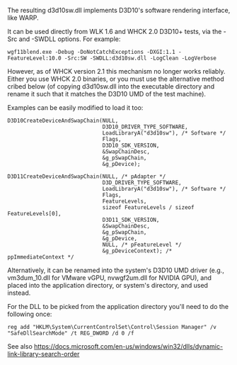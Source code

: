 The resulting d3d10sw.dll implements D3D10's software rendering interface, like
WARP.


It can be used directly from WLK 1.6 and WHCK 2.0 D3D10+ tests, via the -Src
and -SWDLL options. For example:

    wgf11blend.exe -Debug -DoNotCatchExceptions -DXGI:1.1 -FeatureLevel:10.0 -Src:SW -SWDLL:d3d10sw.dll -LogClean -LogVerbose

However, as of WHCK version 2.1 this mechanism no longer works reliably.
Either you use WHCK 2.0 binaries, or you must use the alternative method
cribed below (of copying d3d10sw.dll into the executable directory and rename
it such that it matches the D3D10 UMD of the test machine).


Examples can be easily modified to load it too:

    D3D10CreateDeviceAndSwapChain(NULL,
                                  D3D10_DRIVER_TYPE_SOFTWARE,
                                  LoadLibraryA("d3d10sw"), /* Software */
                                  Flags,
                                  D3D10_SDK_VERSION,
                                  &SwapChainDesc,
                                  &g_pSwapChain,
                                  &g_pDevice);

    D3D11CreateDeviceAndSwapChain(NULL, /* pAdapter */
                                  D3D_DRIVER_TYPE_SOFTWARE,
                                  LoadLibraryA("d3d10sw"), /* Software */
                                  Flags,
                                  FeatureLevels,
                                  sizeof FeatureLevels / sizeof FeatureLevels[0],
                                  D3D11_SDK_VERSION,
                                  &SwapChainDesc,
                                  &g_pSwapChain,
                                  &g_pDevice,
                                  NULL, /* pFeatureLevel */
                                  &g_pDeviceContext); /* ppImmediateContext */


Alternatively, it can be renamed into the system's D3D10 UMD driver (e.g.,
vm3dum_10.dll for VMware vGPU, nvwgf2um.dll for NVIDIA GPU), and placed into
the application directory, or system's directory, and used instead.

For the DLL to be picked from the application directory you'll need to do the
following once:

    reg add "HKLM\System\CurrentControlSet\Control\Session Manager" /v "SafeDllSearchMode" /t REG_DWORD /d 0 /f

See also https://docs.microsoft.com/en-us/windows/win32/dlls/dynamic-link-library-search-order

